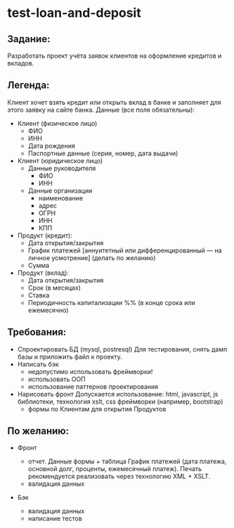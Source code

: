 # test-loan-and-deposit
## Задание:
Разработать проект учёта заявок клиентов на оформление кредитов и вкладов.
## Легенда:
Клиент хочет взять кредит или открыть вклад в банке и заполняет для этого заявку на сайте банка.
Данные (все поля обязательны):
- Клиент (физическое лицо)
    - ФИО
    - ИНН
    - Дата рождения
    - Паспортные данные (серия, номер, дата выдачи)
- Клиент (юридическое лицо)
    - Данные руководителя
        - ФИО
        - ИНН
    - Данные организации
        - наименование
        - адрес
        - ОГРН
        - ИНН
        - КПП
- Продукт (кредит):
    - Дата открытия/закрытия
    - График платежей [аннуитетный или дифференцированный — на личное усмотрение] (делать по желанию)
    - Сумма
- Продукт (вклад):
    - Дата открытия/закрытия
    - Срок (в месяцах)
    - Ставка
    - Периодичность капитализации %% (в конце срока или ежемесячно)
## Требования:
- Спроектировать БД (mysql, postresql)
  Для тестирования, снять дамп базы и приложить файл к проекту.
- Написать бэк
    - недопустимо использовать фреймворки!
    - использовать ООП
    - использование паттернов проектирования
- Нарисовать фронт
  Допускается использование: html, javascript, js библиотеки, технология xslt, css фреймворки
  (например, bootstrap)
    - формы по Клиентам для открытия Продуктов

## По желанию:
- Фронт
    - отчет. Данные формы + таблица График платежей (дата платежа, основной долг,
      проценты, ежемесячный платеж). Печать рекомендуется реализовать через технологию
      XML + XSLT.
    - валидация данных

- Бэк
    -  валидация данных
    - написание тестов
